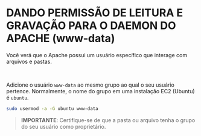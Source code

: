 # DANDO PERMISSÃO DE LEITURA E GRAVAÇÃO PARA O DAEMON DO APACHE (www-data)
Você verá que o Apache possui um usuário específico que interage com arquivos e pastas.

<br>

Adicione o usuário `www-data` ao mesmo grupo ao qual o seu usuário pertence. Normalmente, o nome do grupo em uma instalação EC2 (Ubuntu) é `ubuntu`.

```bash
sudo usermod -a -G ubuntu www-data
```

> **IMPORTANTE**: Certifique-se de que a pasta ou arquivo tenha o grupo do seu usuário como proprietário.

